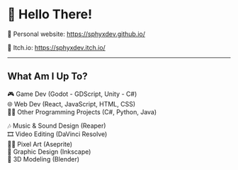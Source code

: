 # 👋 Hello There!

📌 Personal website: https://sphyxdev.github.io/

📌 Itch.io: https://sphyxdev.itch.io/

---

## What Am I Up To?

🎮 Game Dev (Godot - GDScript, Unity - C#)\
🌐 Web Dev (React, JavaScript, HTML, CSS)\
👨‍💻 Other Programming Projects (C#, Python, Java)

🎶 Music & Sound Design (Reaper)\
🎞️ Video Editing (DaVinci Resolve)\
👨‍🎨 Pixel Art (Aseprite)\
🎨 Graphic Design (Inkscape)\
🧊 3D Modeling (Blender)
